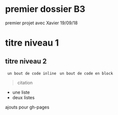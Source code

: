 # premier dossier B3

premier projet avec Xavier 19/09/18

# titre niveau 1
## titre niveau 2

` un bout de code inline`
``` un bout de code en block```
> citation
- une liste
- deux listes


ajouts pour gh-pages
